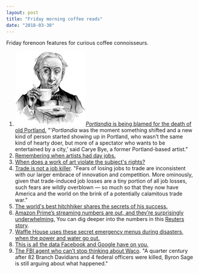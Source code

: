 ```yaml
---
layout: post
title: "Friday morning coffee reads"
date: "2018-03-30"
---
```


Friday forenoon features for curious coffee connoisseurs.

1. ![](/assets/images/3b50391u-Edit-800-189x200.jpg)[_Portlandia_ is being blamed for the death of old Portland.](http://www.vulture.com/2018/03/portlandia-effect-how-did-the-show-change-portland.html) "'_Portlandia_ was the moment something shifted and a new kind of person started showing up in Portland, who wasn’t the same kind of hearty doer, but more of a spectator who wants to be entertained by a city,' said Carye Bye, a former Portland-based artist."
2. [Remembering when artists had day jobs.](https://www.nytimes.com/2018/03/22/t-magazine/art/artist-day-job.html)
3. [When does a work of art violate the subject's rights?](https://www.artsy.net/article/artsy-editorial-painting-portrait-violate-subjects-rights?utm_source=feedburner&utm_medium=feed&utm_campaign=Feed%3A+Artsjournal+%28ArtsJournal%29)
4. [Trade is not a job killer](https://www.nytimes.com/2018/03/28/opinion/trump-tariffs-trade-war.html). "Fears of losing jobs to trade are inconsistent with our larger embrace of innovation and competition. More ominously, given that trade-induced job losses are a tiny portion of all job losses, such fears are wildly overblown — so much so that they now have America and the world on the brink of a potentially calamitous trade war."
5. [The world's best hitchhiker shares the secrets of his success.](https://www.nytimes.com/interactive/2018/03/22/magazine/voyages-worlds-greatest-hitchhiker.html)
6. [Amazon Prime’s streaming numbers are out, and they’re surprisingly underwhelming.](https://slate.com/culture/2018/03/amazons-prime-numbers-are-lower-than-you-might-expect.html) You can dig deeper into the numbers in this [Reuters story](https://www.reuters.com/article/us-amazon-com-ratings-exclusive/exclusive-amazons-internal-numbers-on-prime-video-revealed-idUSKCN1GR0FX).
7. [Waffle House uses these secret emergency menus during disasters, when the power and water go out.](http://www.businessinsider.com/waffle-house-secret-menu-for-emergencies-2018-3)
8. [This is all the data Facebook and Google have on you.](https://www.theguardian.com/commentisfree/2018/mar/28/all-the-data-facebook-google-has-on-you-privacy)
9. [The FBI agent who can’t stop thinking about Waco](https://www.texasmonthly.com/articles/fbi-agent-cant-stop-thinking-waco/). "A quarter century after 82 Branch Davidians and 4 federal officers were killed, Byron Sage is still arguing about what happened."
